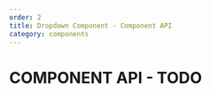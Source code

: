 ```yaml
---
order: 2
title: Dropdown Component - Component API
category: components
---
```


# COMPONENT API - TODO
